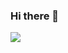 ### Hi there 👋
<img
  align="center"
  src="https://github-readme-stats.vercel.app/api/?username=rebelchris&theme=dracula"
/>

<!--
**renotify/renotify** is a ✨ _special_ ✨ repository because its `README.md` (this file) appears on your GitHub profile.

### [![ReNotifyy's github stats](https://github-readme-stats.vercel.app/api?username=renotify)](https://github.com/anuraghazra/github-readme-stats)
